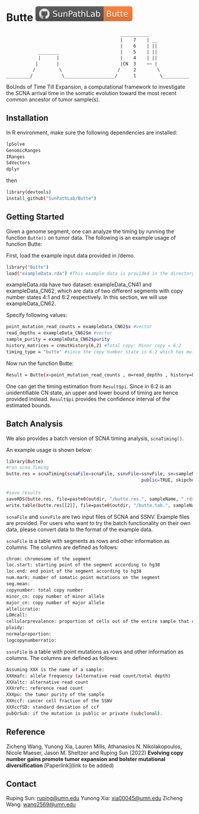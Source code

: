 

# Butte ![Butte][badge_butte]


```
                                           ___________
                                           |    7    | __
                                           |    6    | ||
            ________                       |    5    | ||
            |      |                       |    4    | ||
           |       |                       |CN  3    ~~ |
          /         \                     /     2        \ 
_________/           \___________________/      1         \__________
```


BoUnds of Time Till Expansion, a computational framework to investigate the SCNA arrival time in the somatic evolution toward the most recent common ancestor of tumor sample(s).


## Installation

In R environment, make sure the following dependencies are installed:
```sh
lpSolve
GenomicRanges
IRanges
S4Vectors
dplyr
```

then
```sh
library(devtools)
install_github("SunPathLab/Butte")
```
## Getting Started
Given a genome segment, one can analyze the timing by running the function `Butte()` on tumor data. The following is an example usage of function Butte:

First, load the example input data provided in /demo.
```sh
library("Butte")
load("exampleData.rda") #This example data is provided in the directory "demo"
```
exampleData.rda have two dataset: exampleData_CN41 and exampleData_CN62, which are
data of two different segments with copy number states 4:1 and 6:2 respectively. In this section, we will use exampleData_CN62.

Specify following values:
```sh
point_mutation_read_counts = exampleData_CN62$x #vector
read_depths = exampleData_CN62$m #vector
sample_purity = exampleData_CN62$purity
history_matrices = cnmutHistory(6,2) #Total copy: Minor copy = 6:2
timing_type = "butte" #since the copy number state is 6:2 which has multiple possible histories. For identifiable histories, the type of timing estimation should be "identifiable".
```
Now run the function Butte:
```sh
Result = Butte(x=point_mutation_read_counts , m=read_depths , history=history_matrices , nt=6, nb=2, qmethod="fullMLE", type = timing_type , bootstrapCI="bootstrap", purity=sample_purity , B=100)
```
One can get the timing estimation from `Result$pi`. Since in 6:2 is an unidentifiable CN state, an upper and lower bound of timing are hence provided instead. `Result$pi` provides the confidence interval of the estimated bounds.


## Batch Analysis
We also provides a batch version of SCNA timing analysis, `scnaTiming()`.

An example usage is shown below:
```sh
library(Butte)
#run scna Timing
butte.res = scnaTiming(scnaFile=scnaFile, ssnvFile=ssnvFile, sn=sampleName, outname=sampleName,
                                                   public=TRUE, skipchunk = 100, B=500, pubOrSub="pubOrSub")

#save results
saveRDS(butte.res, file=paste0(outdir, "/butte.res.", sampleName, ".rds"))
write.table(butte.res[[2]], file=paste0(outdir, "/butte.tab.", sampleName, ".tsv"), sep="\t", quote=F, row.names=F)
```
`scnaFile` and `ssnvFile` are two input files of SCNA and SSNV. Example files are provided. For users who want to try the batch functionality on their own data, please convert data to the format of the example data. 

`scnaFile` is a table with segments as rows and other information as columns. The columns are defined as follows:
```sh
chrom: chromosome of the segment
loc.start: starting point of the segment according to hg38
loc.end: end point of the segment according to hg38
num.mark: number of somatic point mutations on the segment
seg.mean:
copynumber: total copy number
minor_cn: copy number of minor allele 
major_cn: copy number of major allele
allelicratio:
LOHcall:
cellularprevalence: proportion of cells out of the entire sample that contains the event
ploidy: 
normalproportion: 
logcopynumberratio: 
```
`ssnvFile` is a table with point mutations as rows and other information as columns. The columns are defined as follows:
```sh
Assuming XXX is the name of a sample:  
XXXmafc: allele frequency (alternative read count/total depth)  
XXXaltc: alternative read count  
XXXrefc: reference read count  
XXXpu: the tumor purity of the sample  
XXXccf: cancer cell fraction of the SSNV  
XXXccfSD: standard deviation of ccf  
pubOrSub: if the mutation is public or private (subclonal).
```

## Reference

Zicheng Wang, Yunong Xia, Lauren Mills, Athanasios N. Nikolakopoulos, Nicole Maeser, Jason M. Sheltzer and Ruping Sun (2022)
**Evolving copy number gains promote tumor expansion and bolster mutational diversification**
[Paperlink](link to be added)


## Contact
Ruping Sun: ruping@umn.edu
Yunong Xia: xia00045@umn.edu
Zicheng Wang: wang2569@umn.edu

[badge_butte]:      assets/badges/badge_butte.svg
